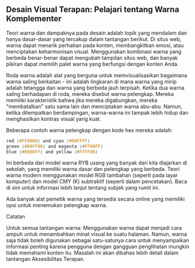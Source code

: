 ## Desain Visual Terapan: Pelajari tentang Warna Komplementer

Teori warna dan dampaknya pada desain adalah topik yang mendalam dan hanya dasar-dasar yang tercakup dalam tantangan berikut. Di situs web, warna dapat menarik perhatian pada konten, membangkitkan emosi, atau menciptakan keharmonisan visual. Menggunakan kombinasi warna yang berbeda benar-benar dapat mengubah tampilan situs web, dan banyak pikiran dapat memilih palet warna yang berfungsi dengan konten Anda.

Roda warna adalah alat yang berguna untuk memvisualisasikan bagaimana warna saling berkaitan - ini adalah lingkaran di mana warna yang mirip adalah tetangga dan warna yang berbeda jauh terpisah. Ketika dua warna saling berhadapan di roda, mereka disebut warna pelengkap. Mereka memiliki karakteristik bahwa jika mereka digabungkan, mereka "membatalkan" satu sama lain dan menciptakan warna abu-abu. Namun, ketika ditempatkan berdampingan, warna-warna ini tampak lebih hidup dan menghasilkan kontras visual yang kuat.

Beberapa contoh warna pelengkap dengan kode hex mereka adalah:

```css
red (#FF0000) and cyan (#00FFFF)
green (#00FF00) and magenta (#FF00FF)
blue (#0000FF) and yellow (#FFFF00)
```

Ini berbeda dari model warna RYB usang yang banyak dari kita diajarkan di sekolah, yang memiliki warna dasar dan pelengkap yang berbeda. Teori warna modern menggunakan model RGB tambahan \(seperti pada layar komputer\) dan model CMY \(K\) subtraktif \(seperti dalam pencetakan\). Baca di sini untuk informasi lebih lanjut tentang subjek yang rumit ini.

Ada banyak alat pemetik warna yang tersedia secara online yang memiliki opsi untuk menemukan pelengkap warna.

Catatan

Untuk semua tantangan warna: Menggunakan warna dapat menjadi cara ampuh untuk menambahkan minat visual ke suatu halaman. Namun, warna saja tidak boleh digunakan sebagai satu-satunya cara untuk menyampaikan informasi penting karena pengguna dengan gangguan penglihatan mungkin tidak memahami konten itu. Masalah ini akan dibahas lebih detail dalam tantangan Aksesibilitas Terapan.

